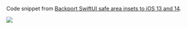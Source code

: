 Code snippet from [Backport SwiftUI safe area insets to iOS 13 and 14][fs].

![][gif]

[fs]: https://www.fivestars.blog/articles/safe-area-insets-2/
[gif]: stack.gif
